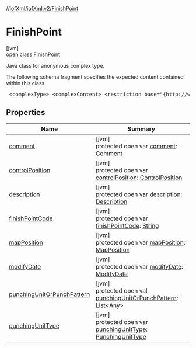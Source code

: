 //[iofXml](../../../index.md)/[iofXml.v2](../index.md)/[FinishPoint](index.md)

# FinishPoint

[jvm]\
open class [FinishPoint](index.md)

<p>Java class for anonymous complex type. <p>The following schema fragment specifies the expected content contained within this class. <pre> &lt;complexType&gt; &lt;complexContent&gt; &lt;restriction base="{http://www.w3.org/2001/XMLSchema}anyType"&gt; &lt;sequence&gt; &lt;element ref="{}FinishPointCode"/&gt; &lt;element ref="{}Description" minOccurs="0"/&gt; &lt;element ref="{}ControlPosition" minOccurs="0"/&gt; &lt;choice maxOccurs="unbounded" minOccurs="0"&gt; &lt;element ref="{}PunchingUnit"/&gt; &lt;element ref="{}PunchPattern"/&gt; &lt;/choice&gt; &lt;element ref="{}PunchingUnitType" minOccurs="0"/&gt; &lt;element ref="{}MapPosition" minOccurs="0"/&gt; &lt;element ref="{}Comment" minOccurs="0"/&gt; &lt;element ref="{}ModifyDate" minOccurs="0"/&gt; &lt;/sequence&gt; &lt;/restriction&gt; &lt;/complexContent&gt; &lt;/complexType&gt; </pre>

## Properties

| Name | Summary |
|---|---|
| [comment](comment.md) | [jvm]<br>protected open var [comment](comment.md): [Comment](../-comment/index.md) |
| [controlPosition](control-position.md) | [jvm]<br>protected open var [controlPosition](control-position.md): [ControlPosition](../-control-position/index.md) |
| [description](description.md) | [jvm]<br>protected open var [description](description.md): [Description](../-description/index.md) |
| [finishPointCode](finish-point-code.md) | [jvm]<br>protected open var [finishPointCode](finish-point-code.md): [String](https://docs.oracle.com/javase/8/docs/api/java/lang/String.html) |
| [mapPosition](map-position.md) | [jvm]<br>protected open var [mapPosition](map-position.md): [MapPosition](../-map-position/index.md) |
| [modifyDate](modify-date.md) | [jvm]<br>protected open var [modifyDate](modify-date.md): [ModifyDate](../-modify-date/index.md) |
| [punchingUnitOrPunchPattern](punching-unit-or-punch-pattern.md) | [jvm]<br>protected open val [punchingUnitOrPunchPattern](punching-unit-or-punch-pattern.md): [List](https://docs.oracle.com/javase/8/docs/api/java/util/List.html)<[Any](https://kotlinlang.org/api/latest/jvm/stdlib/kotlin/-any/index.html)> |
| [punchingUnitType](punching-unit-type.md) | [jvm]<br>protected open var [punchingUnitType](punching-unit-type.md): [PunchingUnitType](../-punching-unit-type/index.md) |
